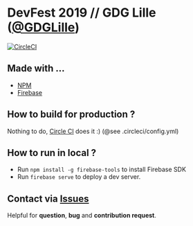# DevFest 2019 // GDG Lille ([@GDGLille](https://twitter.com/GDGLille)) 

[![CircleCI](https://circleci.com/gh/GDG-Lille/devfest-2019/tree/master.svg?style=svg)](https://circleci.com/gh/GDG-Lille/devfest-2019/tree/master)

## Made with ...
* [NPM](https://www.npmjs.com/) 
* [Firebase](https://firebase.google.com)

## How to build for production ?

Nothing to do, [Circle CI](https://circleci.com/gh/GDG-Lille) does it :) (@see .circleci/config.yml)

## How to run in local ?

* Run `npm install -g firebase-tools` to install Firebase SDK
* Run `firebase serve` to deploy a dev server.

## Contact via [Issues](https://github.com/GDG-Lille/devfest-2019/issues)
Helpful for **question**, **bug** and **contribution request**.
